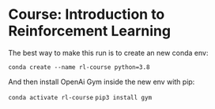 # Course: Introduction to Reinforcement Learning

The best way to make this run is to create an new conda env:

`conda create --name rl-course python=3.8`

And then install OpenAi Gym inside the new env with pip:

`conda activate rl-course`
`pip3 install gym`

